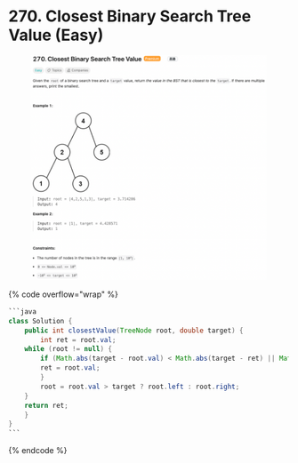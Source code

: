 # 270. Closest Binary Search Tree Value (Easy)

<figure><img src="../../../.gitbook/assets/image (35).png" alt=""><figcaption></figcaption></figure>

{% code overflow="wrap" %}
````java
```java
class Solution {
    public int closestValue(TreeNode root, double target) {
        int ret = root.val;
	while (root != null) {
		if (Math.abs(target - root.val) < Math.abs(target - ret) || Math.abs(target - root.val) == Math.abs(target - ret) && root.val < ret) {
		ret = root.val;
		}
		root = root.val > target ? root.left : root.right;
	}
	return ret;
    }
}
```
````
{% endcode %}
